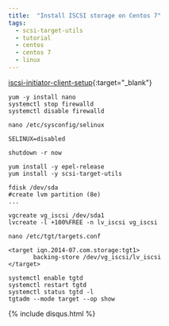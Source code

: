 ```yaml
---
title:  "Install ISCSI storage on Centos 7"
tags:
  - scsi-target-utils
  - tutorial
  - centos
  - centos 7
  - linux
---
```

<!-- {% include toc %} -->
[iscsi-initiator-client-setup](http://www.tecmint.com/iscsi-initiator-client-setup/){:target="_blank"}

```shell
yum -y install nano
systemctl stop firewalld
systemctl disable firewalld
```

```shell
nano /etc/sysconfig/selinux
```
```shell
SELINUX=disabled
```
```shell
shutdown -r now
```

```shell
yum install -y epel-release
yum install -y scsi-target-utils
```



```shell
fdisk /dev/sda
#create lvm partition (8e)
...
```


```shell
vgcreate vg_iscsi /dev/sda1
lvcreate -l +100%FREE -n lv_iscsi vg_iscsi
```



```shell
nano /etc/tgt/targets.conf
```
```shell
<target iqn.2014-07.com.storage:tgt1>
       backing-store /dev/vg_iscsi/lv_iscsi
</target>
```

```shell
systemctl enable tgtd
systemctl restart tgtd
systemctl status tgtd -l
tgtadm --mode target --op show
```

{% include disqus.html %}